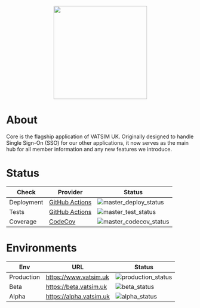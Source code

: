 [master_deploy_status]: https://github.com/VATSIM-UK/core/workflows/Deploy/badge.svg?branch=master
[master_test_status]: https://github.com/VATSIM-UK/core/workflows/Test/badge.svg?branch=master
[master_codecov_status]: https://codecov.io/gh/VATSIM-UK/core/branch/master/graphs/badge.svg
[production_status]: https://vatsim-uk.deploybot.com/badge/88313865825892/93858.png
[beta_status]: https://vatsim-uk.deploybot.com/badge/88313865825892/135269.png
[alpha_status]: https://vatsim-uk.deploybot.com/badge/77558059841720/140917.png

<p align="center">
    <a href="https://www.vatsim.uk"><img src="https://www.vatsim.uk/images/branding/vatsimuk_blackblue.png" width="250px" /></a>
</p>

# About

Core is the flagship application of VATSIM UK. Originally designed to handle Single Sign-On (SSO) for our other applications, it now serves as the main hub for all member information and any new features we introduce.

# Status

|      Check      |                            Provider                           |              Status             |
|-----------------|---------------------------------------------------------------|---------------------------------|
| Deployment      | [GitHub Actions](https://github.com/VATSIM-UK/core/actions?query=workflow%3ADeploy+branch%3Amaster) | ![master_deploy_status] |
| Tests           | [GitHub Actions](https://github.com/VATSIM-UK/core/actions?query=workflow%3A%22Build+%26+Test%22+branch%3Amaster) | ![master_test_status] |
| Coverage        | [CodeCov](https://codecov.io/gh/VATSIM-UK/core/branch/master) | ![master_codecov_status] |

# Environments

|     Env    |              URL              |        Status        |
|------------|-------------------------------|----------------------|
| Production | https://www.vatsim.uk         | ![production_status] |
| Beta       | https://beta.vatsim.uk        | ![beta_status]       |
| Alpha      | https://alpha.vatsim.uk       | ![alpha_status]      |
